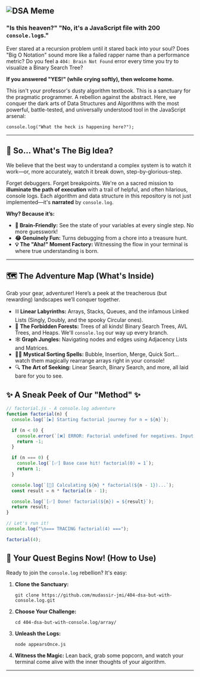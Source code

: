 ## ![DSA Meme](https://media.giphy.com/media/v1.Y2lkPTc5MGI3NjExdGd6cGJld2Y0N3d2Mzh0b3I4dTN5NzhkZGN0ODd3MzI2bnZ0bDBzbyZlcD12MV9pbnRlcm5hbF9naWZfYnlfaWQmY3Q9Zw/l3vR7zPylY3m2s2T6/giphy.gif)

### **"Is this heaven?" "No, it's a JavaScript file with 200 `console.log`s."**

Ever stared at a recursion problem until it stared back into your soul? Does "Big O Notation" sound more like a failed rapper name than a performance metric? Do you feel a `404: Brain Not Found` error every time you try to visualize a Binary Search Tree?

**If you answered "YES!" (while crying softly), then welcome home.**

This isn't your professor's dusty algorithm textbook. This is a sanctuary for the pragmatic programmer. A rebellion against the abstract. Here, we conquer the dark arts of Data Structures and Algorithms with the most powerful, battle-tested, and universally understood tool in the JavaScript arsenal:

```
console.log("What the heck is happening here?");

```

---

## 🤔 So... What's The Big Idea?

We believe that the best way to understand a complex system is to watch it work—or, more accurately, watch it break down, step-by-glorious-step.

Forget debuggers. Forget breakpoints. We're on a sacred mission to **illuminate the path of execution** with a trail of helpful, and often hilarious, console logs. Each algorithm and data structure in this repository is not just implemented—it's **narrated** by `console.log`.

**Why? Because it’s:**

- **🧠 Brain-Friendly:** See the state of your variables at every single step. No more guesswork!
- **😂 Genuinely Fun:** Turns debugging from a chore into a treasure hunt.
- **💡 The "Aha!" Moment Factory:** Witnessing the flow in your terminal is where true understanding is born.

---

## 🗺️ The Adventure Map (What's Inside)

Grab your gear, adventurer! Here’s a peek at the treacherous (but rewarding) landscapes we’ll conquer together.

- ⛓️ **Linear Labyrinths:** Arrays, Stacks, Queues, and the infamous Linked Lists (Singly, Doubly, and the spooky Circular ones).
- 🌳 **The Forbidden Forests:** Trees of all kinds! Binary Search Trees, AVL Trees, and Heaps. We'll `console.log` our way up every branch.
- 🕸️ **Graph Jungles:** Navigating nodes and edges using Adjacency Lists and Matrices.
- 🧙‍♂️ **Mystical Sorting Spells:** Bubble, Insertion, Merge, Quick Sort... watch them magically rearrange arrays right in your console!
- 🔍 **The Art of Seeking:** Linear Search, Binary Search, and more, all laid bare for you to see.

## ✨ A Sneak Peek of Our "Method" ✨

```javascript
// factorial.js - A console.log adventure
function factorial(n) {
  console.log(`[▶️] Starting factorial journey for n = ${n}`);

  if (n < 0) {
    console.error(`[❌] ERROR: Factorial undefined for negatives. Input: ${n}`);
    return -1;
  }

  if (n === 0) {
    console.log(`[✅] Base case hit! factorial(0) = 1`);
    return 1;
  }

  console.log(`[🤔] Calculating ${n} * factorial(${n - 1})...`);
  const result = n * factorial(n - 1);

  console.log(`[✅] Done! factorial(${n}) = ${result}`);
  return result;
}

// Let's run it!
console.log("\n=== TRACING factorial(4) ===");

factorial(4);
```

## 🚀 Your Quest Begins Now! (How to Use)

Ready to join the `console.log` rebellion? It's easy:

1.  **Clone the Sanctuary:**
    ```
    git clone https://github.com/mudassir-jmi/404-dsa-but-with-console.log.git
    ```
2.  **Choose Your Challenge:**
    ```
    cd 404-dsa-but-with-console.log/array/
    ```
3.  **Unleash the Logs:**
    ```
    node appearsOnce.js
    ```
4.  **Witness the Magic:** Lean back, grab some popcorn, and watch your terminal come alive with the inner thoughts of your algorithm.

---
